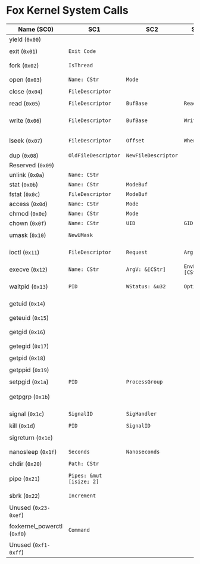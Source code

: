 # Fox Kernel System Calls
| Name (SC0)                  | SC1                      | SC2                 | SC3             | Return                                    |
|-----------------------------|--------------------------|---------------------|-----------------|-------------------------------------------|
| yield (`0x00`)              |                          |                     |                 | `Always 0`                                |
| exit (`0x01`)               | `Exit Code`              |                     |                 | `None (Process dies after this)`          |
| fork (`0x02`)               | `IsThread`               |                     |                 | `Parent: Process ID, Child: 0`            |
| open (`0x03`)               | `Name: CStr`             | `Mode`              |                 | `FileDescriptor on success`               |
| close (`0x04`)              | `FileDescriptor`         |                     |                 | `0 on success`                            |
| read (`0x05`)               | `FileDescriptor`         | `BufBase`           | `ReadSize`      | `Number of bytes read, on success`        |
| write (`0x06`)              | `FileDescriptor`         | `BufBase`           | `WriteSize`     | `Number of bytes written, on success`     |
| lseek (`0x07`)              | `FileDescriptor`         | `Offset`            | `Whence`        | `Location from file start, on success`    |
| dup (`0x08`)                | `OldFileDescriptor`      | `NewFileDescriptor` |                 | `NewFD on success`                        |
| Reserved (`0x09`)           |                          |                     |                 |                                           |
| unlink (`0x0a`)             | `Name: CStr`             |                     |                 | `0 on success`                            |
| stat (`0x0b`)               | `Name: CStr`             | `ModeBuf`           |                 | `0 on success`                            |
| fstat (`0x0c`)              | `FileDescriptor`         | `ModeBuf`           |                 | `0 on success`                            |
| access (`0x0d`)             | `Name: CStr`             | `Mode`              |                 | `0 if accessible`                         |
| chmod (`0x0e`)              | `Name: CStr`             | `Mode`              |                 | `0 on success`                            |
| chown (`0x0f`)              | `Name: CStr`             | `UID`               | `GID`           | `0 on success`                            |
| umask (`0x10`)              | `NewUMask`               |                     |                 | `OldUMask, never fails`                   |
| ioctl (`0x11`)              | `FileDescriptor`         | `Request`           | `Arg`           | `No standard, depends on FD & SC2 Value`  |
| execve (`0x12`)             | `Name: CStr`             | `ArgV: &[CStr]`     | `EnvP: &[CStr]` | `No return on success`                    |
| waitpid (`0x13`)            | `PID`                    | `WStatus: &u32`     | `Options`       | `ChildPID on child process termination`   |
| getuid (`0x14`)             |                          |                     |                 | `RealUID, never fails`                    |
| geteuid (`0x15`)            |                          |                     |                 | `EffectiveUID, never fails`               |
| getgid (`0x16`)             |                          |                     |                 | `RealGID, never fails`                    |
| getegid (`0x17`)            |                          |                     |                 | `EffectiveGID, never fails`               |
| getpid (`0x18`)             |                          |                     |                 | `PID, never fails`                        |
| getppid (`0x19`)            |                          |                     |                 | `ParentPID, never fails`                  |
| setpgid (`0x1a`)            | `PID`                    | `ProcessGroup`      |                 | `0 on success`                            |
| getpgrp (`0x1b`)            |                          |                     |                 | `ProcessGroup, never fails, POSIX.1 ver.` |
| signal (`0x1c`)             | `SignalID`               | `SigHandler`        |                 | `OldSigHandler on success`                |
| kill (`0x1d`)               | `PID`                    | `SignalID`          |                 | `0 on success`                            |
| sigreturn (`0x1e`)          |                          |                     |                 | `Nothing, never fails`                    |
| nanosleep (`0x1f`)          | `Seconds`                | `Nanoseconds`       |                 | `0 on success (uninterruptible)`          |
| chdir (`0x20`)              | `Path: CStr`             |                     |                 | `0 on success`                            |
| pipe (`0x21`)               | `Pipes: &mut [isize; 2]` |                     |                 | `0 on success, Pipes will contain FDs`    |
| sbrk (`0x22`)               | `Increment`              |                     |                 | `Previous heap end on success`            |
| Unused (`0x23-0xef`)        |                          |                     |                 |                                           |
| foxkernel_powerctl (`0xf0`) | `Command`                |                     |                 | `0 on success, ENOENT if not supported`   |
| Unused (`0xf1-0xff`)        |                          |                     |                 |                                           |